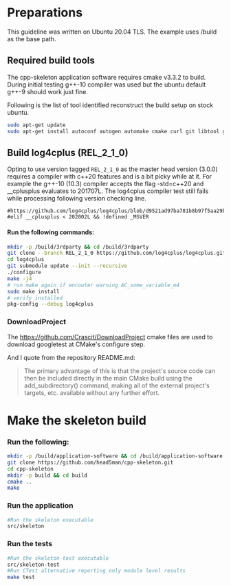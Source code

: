 # Preparations
This guideline was written on Ubuntu 20.04 TLS.
The example uses /build as the base path.

## Required build tools
The cpp-skeleton application software requires cmake v3.3.2 to build.
During initial testing g++-10 compiler was used but the ubuntu default g++-9 should work just fine.

Following is the list of tool identified reconstruct the build setup on stock ubuntu.

```bash
sudo apt-get update
sudo apt-get install autoconf autogen automake cmake curl git libtool g++ make unzip
```

## Build log4cplus (REL_2_1_0)
Opting to use version tagged `REL_2_1_0` as the master head version (3.0.0) requires a compiler with c++20 features and is a bit picky while at it.
For example the g++-10 (10.3) compiler accepts the flag -std=c++20 and __cplusplus evaluates to 201707L.
The log4cplus compiler test still fails while processing following version checking line.
```
#https://github.com/log4cplus/log4cplus/blob/d9521ad97ba781b8b97f5aa29b0f4476074db866/m4/ax_cxx_compile_stdcxx.m4#L990
#elif __cplusplus < 202002L && !defined _MSVER
```
#### Run the following commands:
```bash
mkdir -p /build/3rdparty && cd /build/3rdparty
git clone --branch REL_2_1_0 https://github.com/log4cplus/log4cplus.git
cd log4cplus
git submodule update --init --recursive
./configure
make -j4
# run make again if encouter warning AC_some_variable_m4
sudo make install
# verify installed
pkg-config --debug log4cplus
```

### DownloadProject
The https://github.com/Crascit/DownloadProject cmake files are used to download googletest at CMake's configure step.

And I quote from the repository README.md:
> The primary advantage of this is that the project's source code can then be included directly in the main CMake build using the add_subdirectory() command, making all of the external project's targets, etc. available without any further effort.

# Make the skeleton build
### Run the following:
```bash
mkdir -p /build/application-software && cd /build/application-software
git clone https://github.com/head5man/cpp-skeleton.git
cd cpp-skeleton
mkdir -p build && cd build
cmake ..
make
```
### Run the application
```bash
#Run the skeleton executable
src/skeleton
```
### Run the tests
```bash
#Run the skeleton-test executable
src/skeleton-test
#Run CTest alternative reporting only module level results
make test
```

